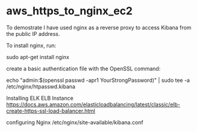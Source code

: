 # aws_https_to_nginx_ec2

To demostrate I have used nginx as a reverse proxy to access Kibana from the public IP address. 

To install nginx, run:

sudo apt-get install nginx

create a basic authentication file with the OpenSSL command:

echo "admin:$(openssl passwd -apr1 YourStrongPassword)" | sudo tee -a /etc/nginx/htpasswd.kibana

Installing ELK ELB Instance https://docs.aws.amazon.com/elasticloadbalancing/latest/classic/elb-create-https-ssl-load-balancer.html

configuring Nginx /etc/nginx/site-available/kibana.conf
